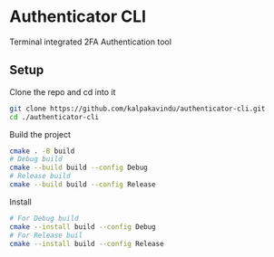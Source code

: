 # Authenticator CLI

Terminal integrated 2FA Authentication tool

## Setup

Clone the repo and cd into it
```bash
git clone https://github.com/kalpakavindu/authenticator-cli.git
cd ./authenticator-cli
```

Build the project
```bash
cmake . -B build
# Debug build
cmake --build build --config Debug
# Release build
cmake --build build --config Release
```

Install
```bash
# For Debug build
cmake --install build --config Debug
# For Release buil
cmake --install build --config Release
```
